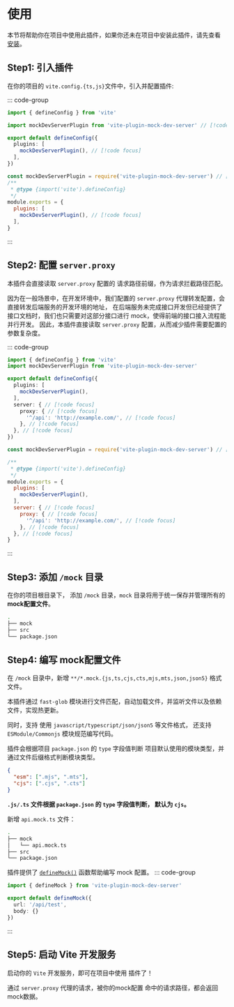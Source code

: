 # 使用

本节将帮助你在项目中使用此插件，如果你还未在项目中安装此插件，请先查看 [安装](/guide/install)。

## Step1: 引入插件

在你的项目的 `vite.config.{ts,js}`文件中，引入并配置插件:

::: code-group
``` ts [typescript]
import { defineConfig } from 'vite'

import mockDevServerPlugin from 'vite-plugin-mock-dev-server' // [!code focus]

export default defineConfig({
  plugins: [
    mockDevServerPlugin(), // [!code focus]
  ],
})
```
``` js [javascript]
const mockDevServerPlugin = require('vite-plugin-mock-dev-server') // [!code focus]
/**
 * @type {import('vite').defineConfig}
 */
module.exports = {
  plugins: [
    mockDevServerPlugin(), // [!code focus]
  ],
}
```
:::

## Step2: 配置 `server.proxy`

本插件会直接读取 `server.proxy` 配置的 请求路径前缀，作为请求拦截路径匹配。

因为在一般场景中，在开发环境中，我们配置的 `server.proxy` 代理转发配置，会直接转发后端服务的开发环境的地址，
在后端服务未完成接口开发但已经提供了接口文档时，我们也只需要对这部分接口进行 mock，使得前端的接口接入流程能并行开发。
因此，本插件直接读取 `server.proxy` 配置，从而减少插件需要配置的参数复杂度。

::: code-group
``` ts [typescript]
import { defineConfig } from 'vite'
import mockDevServerPlugin from 'vite-plugin-mock-dev-server'

export default defineConfig({
  plugins: [
    mockDevServerPlugin(),
  ],
  server: { // [!code focus]
    proxy: { // [!code focus]
      '^/api': 'http://example.com/', // [!code focus]
    }, // [!code focus]
  }, // [!code focus]
})
```
``` js [javascript]
const mockDevServerPlugin = require('vite-plugin-mock-dev-server') // [!code focus]

/**
 * @type {import('vite').defineConfig}
 */
module.exports = {
  plugins: [
    mockDevServerPlugin(),
  ],
  server: { // [!code focus]
    proxy: { // [!code focus]
      '^/api': 'http://example.com/', // [!code focus]
    }, // [!code focus]
  }, // [!code focus]
}
```
:::

## Step3: 添加 `/mock` 目录

在你的项目根目录下， 添加 `/mock` 目录，`mock` 目录将用于统一保存并管理所有的 **mock配置文件**。

```sh {2}
.
├── mock
├── src
└── package.json
```

## Step4: 编写 mock配置文件

在 `/mock` 目录中，新增 `**/*.mock.{js,ts,cjs,cts,mjs,mts,json,json5}` 格式文件。

本插件通过 `fast-glob` 模块进行文件匹配，自动加载文件，并监听文件以及依赖文件，实现热更新。

同时，支持 使用 `javascript/typescript/json/json5` 等文件格式，
还支持 `ESModule/Commonjs` 模块规范编写代码。

插件会根据项目 `package.json` 的  `type` 字段值判断 项目默认使用的模块类型，并通过文件后缀格式判断模块类型。

``` json
{
  "esm": [".mjs", ".mts"],
  "cjs": [".cjs", ".cts"]
}
```
**`.js/.ts` 文件根据 `package.json` 的  `type` 字段值判断， 默认为 `cjs`。**

新增 `api.mock.ts` 文件：

```sh {3}
.
├── mock
│   └── api.mock.ts
├── src
└── package.json
```

插件提供了 [`defineMock()`](/guide/define-mock) 函数帮助编写 mock 配置。
::: code-group
```ts [api.mock.ts]
import { defineMock } from 'vite-plugin-mock-dev-server'

export default defineMock({
  url: '/api/test',
  body: {}
})
```
:::

## Step5: 启动 Vite 开发服务

启动你的 `Vite` 开发服务，即可在项目中使用 插件了！

通过 `server.proxy` 代理的请求，被你的mock配置 命中的请求路径，都会返回 mock数据。
